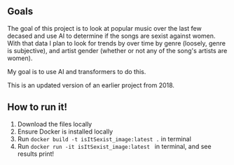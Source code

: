 
## Goals
The goal of this project is to look at popular music over the last few decased and use AI to determine if the songs are sexist against women. With that data I plan to look for trends by over time by genre (loosely, genre is subjective), and artist gender (whether or not any of the song's artists are women).

My goal is to use AI and transformers to do this. 

This is an updated version of an earlier project from 2018.

## How to run it!
1. Download the files locally
2. Ensure Docker is installed locally
3. Run `docker build -t isItSexist_image:latest .` in terminal
4. Run `docker run -it isItSexist_image:latest ` in terminal, and see results print!